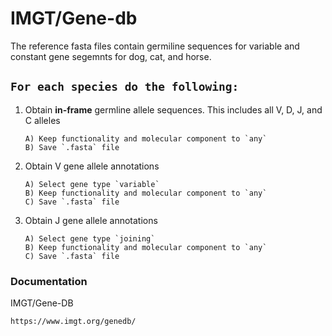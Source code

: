# IMGT/Gene-db 
The reference fasta files contain germiline sequences for variable and constant gene segemnts for dog, cat, and horse.
## `For each species do the following:`
1) Obtain **in-frame** germline allele sequences. This includes all V, D, J, and C alleles
   ```
   A) Keep functionality and molecular component to `any`
   B) Save `.fasta` file
   ```
2) Obtain V gene allele annotations
   ```
   A) Select gene type `variable`
   B) Keep functionality and molecular component to `any`
   C) Save `.fasta` file
   ```
3) Obtain J gene allele annotations
   ```
   A) Select gene type `joining`
   B) Keep functionality and molecular component to `any`
   C) Save `.fasta` file
   ```
### Documentation
IMGT/Gene-DB
```
https://www.imgt.org/genedb/
```

